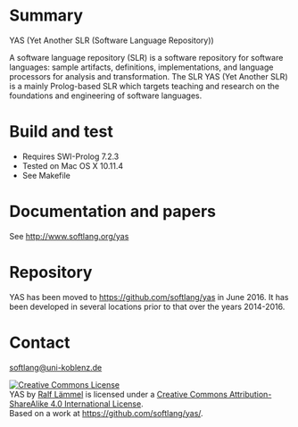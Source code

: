 # Summary

YAS (Yet Another SLR (Software Language Repository))

A software language repository (SLR) is a software repository for software languages: sample artifacts, definitions, implementations, and language processors for analysis and transformation. The SLR YAS (Yet Another SLR) is a mainly Prolog-based SLR which targets teaching and research on the foundations and engineering of software languages.

# Build and test

* Requires SWI-Prolog 7.2.3
* Tested on Mac OS X 10.11.4
* See Makefile

# Documentation and papers

See http://www.softlang.org/yas

# Repository

YAS has been moved to https://github.com/softlang/yas in June 2016.
It has been developed in several locations prior to that over the years 2014-2016.

# Contact

softlang@uni-koblenz.de

<a rel="license" href="http://creativecommons.org/licenses/by-sa/4.0/"><img alt="Creative Commons License" style="border-width:0" src="https://i.creativecommons.org/l/by-sa/4.0/88x31.png" /></a><br /><span xmlns:dct="http://purl.org/dc/terms/" property="dct:title">YAS</span> by <a xmlns:cc="http://creativecommons.org/ns#" href="http://www.softlang.org/rlaemmel:home" property="cc:attributionName" rel="cc:attributionURL">Ralf Lämmel</a> is licensed under a <a rel="license" href="http://creativecommons.org/licenses/by-sa/4.0/">Creative Commons Attribution-ShareAlike 4.0 International License</a>.<br />Based on a work at <a xmlns:dct="http://purl.org/dc/terms/" href="https://github.com/softlang/yas/" rel="dct:source">https://github.com/softlang/yas/</a>.
